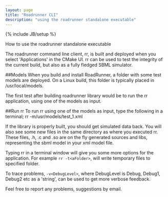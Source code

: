 ```yaml
---
layout: page
title: "Roadrunner CLI"
description: "using the roadrunner standalone executable"
---
```

{% include JB/setup %}

How to use the roadrunner standalone executable

The roadrunner command line client, rr, is built and deployed when you select 'Applications' in the CMake UI. rr can be used to test the integrity of the current build, but also as a fully fledged SBML simulator.

##Models
When you build and install RoadRunner, a folder with some test models are deployed. On a Linux build, this folder is typically placed in /usr/local/models.

The first test after building roadrunner library would be to run the rr application, using one of the models as input.

##Run rr
To run rr using one of the models as input, type the following in a terminal; rr -m/usr/models/test_1.xml

If the library is properly built, you should get simulated data back. You will also see some new files in the same directory as where you executed rr. These files, .h, .c and .so are on the fly generated sources and libs, representing the sbml model in your xml model file.

Typing rr in a terminal window will give you some more options for the application. For example `rr -t<aFolder>`, will write temporary files to specified folder.

To trace problems, `-v<DebugLevel>`, where DebugLevel is Debug, Debug1, Debug2 etc as a 'string', can be used to get more verbose feedback.

Feel free to report any problems, suggestions by email.


